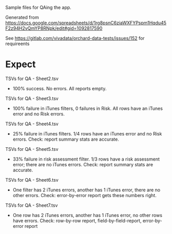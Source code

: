 
Sample files for QAing the app.

Generated from https://docs.google.com/spreadsheets/d/1rg8psnC6ziaWXFYPspm1Hqdu45F2z94H2vQmYP8RNpk/edit#gid=1092817590

See https://gitlab.com/vivadata/orchard-data-tests/issues/152 for requireents

# Expect

TSVs for QA - Sheet2.tsv
* 100% success. No errors. All reports empty.

TSVs for QA - Sheet3.tsv
* 100% failure in iTunes filters, 0 failures in Risk. All rows have an iTunes error and no Risk errors.

TSVs for QA - Sheet4.tsv
* 25% failure in iTunes filters. 1/4 rows have an iTunes error and no Risk errors. Check: report summary stats are accurate.

TSVs for QA - Sheet5.tsv
* 33% failure in risk assessment filter. 1/3 rows have a risk assessment error; there are no iTunes errors. Check: report summary stats are accurate.

TSVs for QA - Sheet6.tsv
* One filter has 2 iTunes errors, another has 1 iTunes error, there are no other errors. Check: error-by-error report gets these numbers right.

TSVs for QA - Sheet7.tsv
* One row has 2 iTunes errors, another has 1 iTunes error, no other rows have errors. Check: row-by-row report, field-by-field-report, error-by-error report
